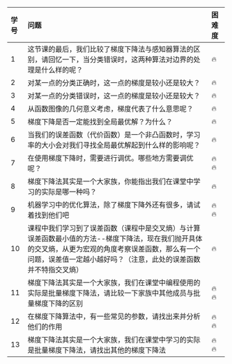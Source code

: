 | 学号    | 问题 | 困难度 |
| :------| :------ | :------ |
|  1     | 这节课的最后，我们比较了梯度下降法与感知器算法的区别，请回忆一下，当分类错误时，这两种算法对边界的处理是什么样的呢？ | :fire: |
|  2     | 对某一点的分类正确时，这一点的梯度是较小还是较大？ | :fire:  |
|  3     |  对某一点的分类错误时，这一点的梯度是较小还是较大？ | :fire: |
|  4     | 从函数图像的几何意义考虑，梯度代表了什么意思呢？ | :fire: |
|  5     | 梯度下降是否一定能找到全局最优解？为什么？ | :fire: |
|  6     | 当我们的误差函数（代价函数）是一个非凸函数时，学习率的大小会对我们寻找全局最优解起到什么样的影响呢？ | :fire: |
|  7     | 在使用梯度下降时，需要进行调优。哪些地方需要调优呢？ | :fire: :fire: |
|  8     | 梯度下降法其实是一个大家族，你能指出我们在课堂中学习的实际是哪一种吗？ | :fire: |
|  9     | 机器学习中的优化算法，除了梯度下降外还有很多，请试着找到他们吧 | :fire: :fire: |
|  10    | 课程中我们学习到了误差函数（课程中是交叉熵）与计算误差函数最小值的方法--梯度下降法，现在我们抛开具体的交叉熵，从更为宏观的角度考察误差函数，那么有一个问题，误差值一定越小越好吗？（注意，此处的误差函数并不特指交叉熵） | :fire: |
|  11    | 梯度下降法其实是一个大家族，我们在课堂中编程使用的实际是批量梯度下降法，请比较一下家族中其他成员与批量梯度下降的区别 | :fire: :fire: |
|  12    | 在梯度下降算法中，有一些常见的参数，请找出来并分析他们的作用 | :fire: :fire: |
|  13    | 梯度下降法其实是一个大家族，我们在课堂中学习的实际是批量梯度下降法，请找出其他的梯度下降法 | :fire: :fire: |